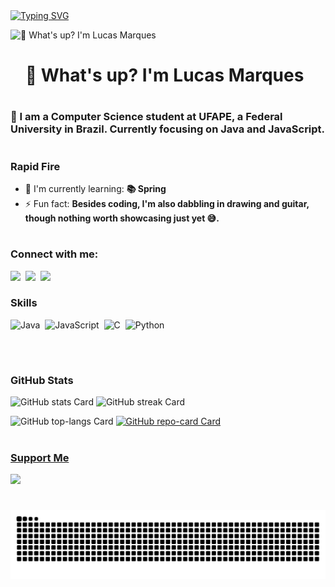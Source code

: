 <div align="left">
  <a href="https://git.io/typing-svg">
    <img src="https://readme-typing-svg.demolab.com?font=Fira+Code&weight=500&pause=1000&color=9B0000&center=true&vCenter=true&width=435&lines=*%3A%EF%BD%A5%EF%BE%9F%E2%9C%A7+Hello+there+%CB%99%E1%B5%95%CB%99+%E2%9C%A7%EF%BD%A5%EF%BE%9F%3A*" alt="Typing SVG">
  </a>
</div>

![👋 What's up? I'm Lucas Marques](https://user-images.githubusercontent.com/74038190/212259366-1e33063f-1384-459b-9ea5-8ee5e25b63dc.jpg)

<div id="toc">
  <ul align="left" style="list-style: none">
    <summary>
      <h1>
        👋 What's up? I'm Lucas Marques
      </h1>
    </summary>
  </ul>
</div>

#

 **<h3 align="left">🚀 I am a Computer Science student at UFAPE, a Federal University in Brazil. Currently focusing on Java and JavaScript.</h3>**

#

**<h3 align="left">Rapid Fire</h3>**

- 🌱 I'm currently learning: **📚 Spring**
- ⚡ Fun fact: **Besides coding, I'm also dabbling in drawing and guitar, though nothing worth showcasing just yet 😅.**

#

<img align="right" alt="" height="190px" src="https://user-images.githubusercontent.com/74038190/225813708-98b745f2-7d22-48cf-9150-083f1b00d6c9.gif">

**<h3 align="left">Connect with me:</h3>** 
<p align="left"><a href="https://www.linkedin.com/in/marquesdiff/" target="_blank"><img src="https://img.shields.io/badge/LinkedIn-0077B5?style=flat&logo=linkedin&logoColor=white" height="28" style="margin-right: 4px"></a> <a href="https://www.instagram.com/marquesdiff/" target="_blank"><img src="https://img.shields.io/badge/Instagram-E4405F?style=flat&logo=instagram&logoColor=white" height="28" style="margin-right: 4px"></a> <a href="mailto:lucas.marquesv@ufape.edu.br" target="_blank"><img src="https://img.shields.io/badge/Gmail-D14836?style=flat&logo=gmail&logoColor=white" height="28" style="margin-right: 4px"></a></p>

 **<h3 align="left">Skills</h3>**

<div style="display: flex; flex-wrap: wrap; gap: 4px; justify-content: left;"><img src="https://cdn.jsdelivr.net/gh/devicons/devicon@latest/icons/java/java-original-wordmark.svg" height="48" alt="Java" style="margin-right: 4px"> <img src="https://cdn.simpleicons.org/javascript/F7DF1E" height="48" alt="JavaScript" style="margin-right: 4px"> <img src="https://skillicons.dev/icons?i=c" height="48" alt="C" style="margin-right: 4px"> <img src="https://cdn.jsdelivr.net/gh/devicons/devicon/icons/python/python-original.svg" height="48" alt="Python" style="margin-right: 4px"></div>

#

 **<h3 align="left">GitHub Stats</h3>**

<p align="left">
  <img width="48%" src="https://github-readme-stats.vercel.app/api?username=marquesdiff&theme=shadow_red&hide_title=false&hide_rank=false&show_icons=true&include_all_commits=false&count_private=true&line_height=23&title_color=ffffff&disable_animations=false&text_bold=false&show=&bg_color=35%2Cc00f00%2Caa8695%2Caf0f00&icon_color=ffffff&text_color=ffffff&border_radius=7" alt="GitHub stats Card" />
  <img width="48%" src="https://streak-stats.demolab.com/?user=marquesdiff&theme=shadow-red&hide_border=false&date_format=M+j%5B%2C+Y%5D&mode=daily&hide_total_contributions=false&hide_current_streak=false&hide_longest_streak=false&card_height=200&background=35%2Cc00f00%2Caa8695%2Caf0f00&ring=ffffff&stroke=ffffff&fire=ffffff&currStreakNum=ffffff&sideNums=ffffff&currStreakLabel=ffffff&sideLabels=ffffff&dates=ffffff&excludeDaysLabel=ffffff&border_radius=8" alt="GitHub streak Card" />
</p>

<p align="left">
  <img width="48%" src="https://github-readme-stats.vercel.app/api/top-langs?username=marquesdiff&theme=transparent&hide_title=false&layout=compact&langs_count=6&hide_progress=false&card_width=400&title_color=ffffff&bg_color=35%2Cc00f00%2Caa8695%2Caf0f00&text_color=ffffff&icon_color=ffffff&border_color=00000000&border_radius=9" alt="GitHub top-langs Card" />
  <a href="https://github.com/marquesdiff/Arvores-AVL-e-BST-em-Linguagem-C" target="_blank"><img width="48%" src="https://github-readme-stats.vercel.app/api/pin/?username=marquesdiff&repo=Arvores-AVL-e-BST-em-Linguagem-C&theme=ambient_gradient&cache_seconds=1800&border_radius=7&show_owner=true&bg_color=35%2Cd00f00%2Caa8695%2Caf0f00&hide_border=false&locale=pt-br&title_color=ffffff&text_color=ffffff&icon_color=ffffff&border_color=00000000" alt="GitHub repo-card Card" />
</p>

#

 **<h3 align="left">Support Me</h3>**

<p align="left"><a href="https://ko-fi.com/marquesdiff" target="_blank"><img src="https://img.shields.io/badge/Ko--fi-343B45?style=flat&logo=kofi&logoColor=Black" height="36" style="margin-right: 4px"></a></p>

#

<picture align="center">
  <source media="(prefers-color-scheme: dark)" srcset="https://raw.githubusercontent.com/marquesdiff/marquesdiff/output/github-contribution-grid-snake-dark.svg">
  <source media="(prefers-color-scheme: light)" srcset="https://raw.githubusercontent.com/marquesdiff/marquesdiff/output/github-contribution-grid-snake-dark.svg">
  <img align="center" alt="github contribution grid snake animation" src="https://raw.githubusercontent.com/marquesdiff/marquesdiff/output/github-contribution-grid-snake.svg">
</picture>
